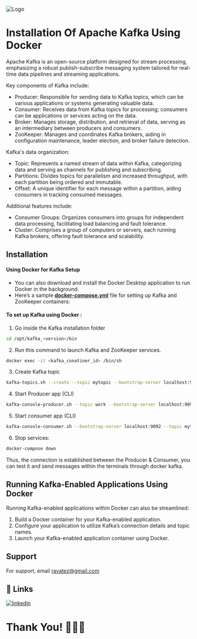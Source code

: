 ![Logo](https://miro.medium.com/v2/resize:fit:500/1*rnircEdbpU9_-pTMXlyqLg.png)

# Installation Of Apache Kafka Using Docker

Apache Kafka is an open-source platform designed for stream processing, emphasizing a robust publish-subscribe messaging system tailored for real-time data pipelines and streaming applications.

Key components of Kafka include:

- Producer: Responsible for sending data to Kafka topics, which can be various applications or systems generating valuable data.
- Consumer: Receives data from Kafka topics for processing; consumers can be applications or services acting on the data.
- Broker: Manages storage, distribution, and retrieval of data, serving as an intermediary between producers and consumers.
- ZooKeeper: Manages and coordinates Kafka brokers, aiding in configuration maintenance, leader election, and broker failure detection.

Kafka's data organization:
- Topic: Represents a named stream of data within Kafka, categorizing data and serving as channels for publishing and subscribing.
- Partitions: Divides topics for parallelism and increased throughput, with each partition being ordered and immutable.
- Offset: A unique identifier for each message within a partition, aiding consumers in tracking consumed messages.

Additional features include:
- Consumer Groups: Organizes consumers into groups for independent data processing, facilitating load balancing and fault tolerance.
- Cluster: Comprises a group of computers or servers, each running Kafka brokers, offering fault tolerance and scalability.
## Installation

#### Using Docker for Kafka Setup
- You can also download and install the Docker Desktop application to run Docker in the background.
- Here’s a sample **[docker-compose.yml](https://github.com/ravatez/kafka-installation/blob/main/docker-compose.yml)** file for setting up Kafka and ZooKeeper containers:

#### To set up Kafka using Docker : 
1. Go inside the Kafka installation folder

```bash 
cd /opt/kafka_<version>/bin
```
2. Run this command to launch Kafka and ZooKeeper services.

```bash 
docker exec -it <kafka_conatiner_id> /bin/sh
``` 

3. Create Kafka topic
```bash 
kafka-topics.sh --create --topic mytopic --bootstrap-server localhost:9092 --partitions 1 --replication-factor 1
```
4. Start Producer app (CLI)
```bash 
kafka-console-producer.sh --topic work --bootstrap-server localhost:9092
```
5. Start consumer app (CLI)
```bash 
kafka-console-consumer.sh --bootstrap-server localhost:9092 --topic mytopic --from-beginning
```
6. Stop services: 
```bash
docker-compose down
```

Thus, the connection is established between the Producer & Consumer, you can test it and send messages within the terminals through docker kafka.
## Running Kafka-Enabled Applications Using Docker

Running Kafka-enabled applications within Docker can also be streamlined:

1. Build a Docker container for your Kafka-enabled application.
2. Configure your application to utilize Kafka’s connection details and topic names.
3. Launch your Kafka-enabled application container using Docker.

## Support

For support, email ravatez@gmail.com

## 🔗 Links
[![linkedin](https://img.shields.io/badge/linkedin-0A66C2?style=for-the-badge&logo=linkedin&logoColor=white)](https://www.linkedin.com/in/ravatez/)



# Thank You! 🧑🏼‍💻
